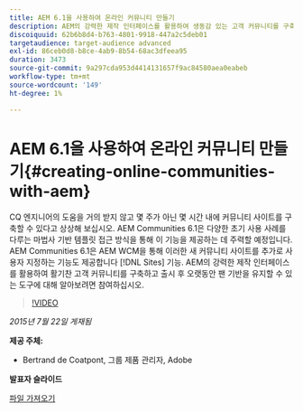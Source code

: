 ```yaml
---
title: AEM 6.1을 사용하여 온라인 커뮤니티 만들기
description: AEM의 강력한 제작 인터페이스를 활용하여 생동감 있는 고객 커뮤니티를 구축하고 출시 후 오랫동안 팬 기반을 유지할 수 있는 도구에 대해 알아봅니다.
discoiquuid: 62b6b8d4-b763-4801-9918-447a2c5deb01
targetaudience: target-audience advanced
exl-id: 86ceb0d8-b8ce-4ab9-8b54-68ac3dfeea95
duration: 3473
source-git-commit: 9a297cda953d4414131657f9ac84580aea0eabeb
workflow-type: tm+mt
source-wordcount: '149'
ht-degree: 1%

---
```


# AEM 6.1을 사용하여 온라인 커뮤니티 만들기{#creating-online-communities-with-aem}

CQ 엔지니어의 도움을 거의 받지 않고 몇 주가 아닌 몇 시간 내에 커뮤니티 사이트를 구축할 수 있다고 상상해 보십시오. AEM Communities 6.1은 다양한 초기 사용 사례를 다루는 마법사 기반 템플릿 접근 방식을 통해 이 기능을 제공하는 데 주력할 예정입니다. AEM Communities 6.1은 AEM WCM을 통해 이러한 새 커뮤니티 사이트를 추가로 사용자 지정하는 기능도 제공합니다 [!DNL Sites] 기능. AEM의 강력한 제작 인터페이스를 활용하여 활기찬 고객 커뮤니티를 구축하고 출시 후 오랫동안 팬 기반을 유지할 수 있는 도구에 대해 알아보려면 참여하십시오.

>[!VIDEO](https://video.tv.adobe.com/v/19381/?quality=9)

*2015년 7월 22일 게재됨*

**제공 주체:**

* Bertrand de Coatpont, 그룹 제품 관리자, Adobe

**발표자 슬라이드**

[파일 가져오기](assets/aem-6-1-communities-gems.pdf)
<!--
[Get back to the Overview](https://helpx.adobe.com/experience-manager/kt/eseminars/gems/aem-index.html)
-->
